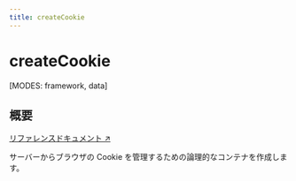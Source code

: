 ```yaml
---
title: createCookie
---
```


# createCookie

[MODES: framework, data]

## 概要

[リファレンスドキュメント ↗](https://api.reactrouter.com/v7/functions/react_router.createCookie.html)

サーバーからブラウザの Cookie を管理するための論理的なコンテナを作成します。

